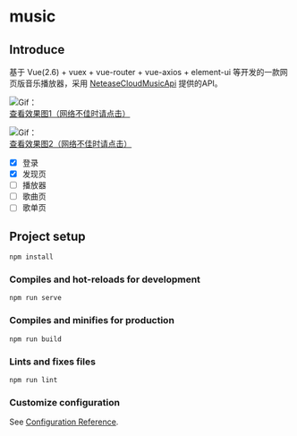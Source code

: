# music

## Introduce

基于 Vue(2.6) + vuex + vue-router + vue-axios + element-ui
等开发的一款网页版音乐播放器，采用 [NeteaseCloudMusicApi](https://github.com/Binaryify/NeteaseCloudMusicApi) 提供的API。

![Gif：](src/assets/gif1.gif)  
[查看效果图1（网络不佳时请点击）](https://img.nanvon.cn/2021-1122-22:03:48:243.gif)

![Gif：](src/assets/gif2.gif)  
[查看效果图2（网络不佳时请点击）](https://img.nanvon.cn/2021-1124-16:37:34:089.gif)

- [x] 登录
- [x] 发现页
- [ ] 播放器
- [ ] 歌曲页
- [ ] 歌单页

## Project setup

```
npm install
```

### Compiles and hot-reloads for development

```
npm run serve
```

### Compiles and minifies for production

```
npm run build
```

### Lints and fixes files

```
npm run lint
```

### Customize configuration

See [Configuration Reference](https://cli.vuejs.org/config/).
